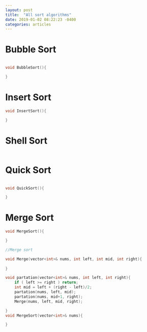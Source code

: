 ```yaml
---
layout: post
title:  "All sort algorithms"
date: 2019-01-02 08:22:23 -0400
categories: articles
---
```


# Bubble Sort
```c++

void BubbleSort(){

}


```
# Insert Sort
```c++
void InsertSort(){

}
```

# Shell Sort
```c++
```



# Quick Sort
```c++

void QuickSort(){

}
```

# Merge Sort
```c++
void MergeSort(){

}
```








```c++
//Merge sort

void Merge(vector<int>& nums, int left, int mid, int right){
	
}

void partation(vector<int>& nums, int left, int right){
	if ( left >= right ) return;
	int mid = left + (right - left)/2;
	partation(nums, left, mid);
	partation(nums, mid+1, right);
	Merge(nums, left, mid, right);

}
void MergeSort(vector<int>& nums){

}
```